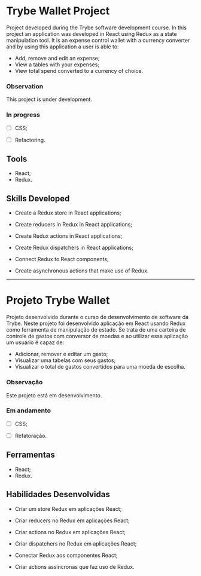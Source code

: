# Trybe Wallet Project

Project developed during the Trybe software development course.
In this project an application was developed in React using Redux as a state manipulation tool. It is an expense control wallet with a currency converter and by using this application a user is able to:

- Add, remove and edit an expense;
- View a tables with your expenses;
- View total spend converted to a currency of choice.


### Observation

   This project is under development.


### In progress

   - [ ] CSS;
   - [ ] Refactoring.


## Tools

   * React;
   * Redux.


## Skills Developed

* Create a Redux store in React applications;

* Create reducers in Redux in React applications;

* Create Redux actions in React applications;

* Create Redux dispatchers in React applications;

* Connect Redux to React components;

* Create asynchronous actions that make use of Redux.



-------------------------



# Projeto Trybe Wallet

Projeto desenvolvido durante o curso de desenvolvimento de software da Trybe.
Neste projeto foi desenvolvido aplicação em React usando Redux como ferramenta de manipulação de estado. Se trata de uma carteira de controle de gastos com conversor de moedas e ao utilizar essa aplicação um usuário é capaz de:

- Adicionar, remover e editar um gasto;
- Visualizar uma tabelas com seus gastos;
- Visualizar o total de gastos convertidos para uma moeda de escolha.


### Observação

  Este projeto está em desenvolvimento.


### Em andamento

  - [ ] CSS;
  - [ ] Refatoração.


## Ferramentas

  * React;
  * Redux.


## Habilidades Desenvolvidas

* Criar um store Redux em aplicações React;

* Criar reducers no Redux em aplicações React;

* Criar actions no Redux em aplicações React;

* Criar dispatchers no Redux em aplicações React;

* Conectar Redux aos componentes React;

* Criar actions assíncronas que faz uso de Redux.
